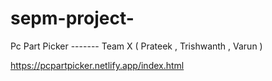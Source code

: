 # sepm-project-

Pc Part Picker ------- Team X ( Prateek , Trishwanth , Varun )

https://pcpartpicker.netlify.app/index.html
